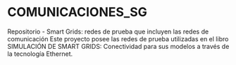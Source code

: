 # COMUNICACIONES_SG
Repositorio - Smart Grids: redes de prueba que incluyen las redes de comunicación
Este proyecto posee las redes de prueba utilizadas en el libro SIMULACIÓN DE SMART GRIDS: Conectividad para sus modelos a través de la tecnología Ethernet.

